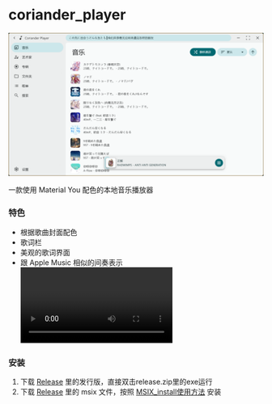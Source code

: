 # coriander_player
![首页](for_readme/home.png)

一款使用 Material You 配色的本地音乐播放器

### 特色
- 根据歌曲封面配色
- 歌词栏
- 美观的歌词界面
- 跟 Apple Music 相似的间奏表示
<video controls src="for_readme/transition.mp4" title="间奏表示"></video>

### 安装
1. 下载 [Release](https://github.com/Ferry-200/coriander_player/releases) 里的发行版，直接双击release.zip里的exe运行
2. 下载 [Release](https://github.com/Ferry-200/coriander_player/releases) 里的 msix 文件，按照 [MSIX_install使用方法](MSIX_install.md) 安装